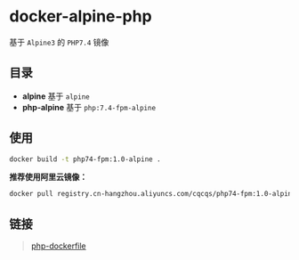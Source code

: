 # docker-alpine-php
基于 `Alpine3` 的 `PHP7.4` 镜像

## 目录

- **alpine** 基于 `alpine`
- **php-alpine** 基于 `php:7.4-fpm-alpine`

## 使用

```bash
docker build -t php74-fpm:1.0-alpine .
```

**推荐使用阿里云镜像：**

```bash
docker pull registry.cn-hangzhou.aliyuncs.com/cqcqs/php74-fpm:1.0-alpine
```

## 链接

> [php-dockerfile](https://github.com/cqcqs/php-dockerfile)
